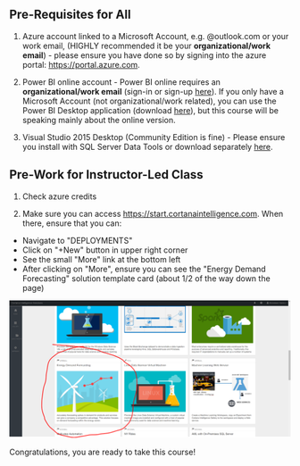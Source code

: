 ## Pre-Requisites for All

1.  Azure account linked to a Microsoft Account, e.g. <yourname>@outlook.com or your work email, (HIGHLY recommended it be your **organizational/work email**) - please ensure you have done so by signing into the azure portal:  https://portal.azure.com.

2.  Power BI online account - Power BI online requires an **organizational/work email** (sign-in or sign-up [here](https://powerbi.microsoft.com/en-us/landing/signin/)).  If you only have a Microsoft Account (not organizational/work related), you can use the Power BI Desktop application (download [here](https://powerbi.microsoft.com/en-us/desktop/)), but this course will be speaking mainly about the online version.

3.  Visual Studio 2015 Desktop (Community Edition is fine) - Please ensure you install with SQL Server Data Tools or download separately [here](https://msdn.microsoft.com/en-us/library/mt204009.aspx).

## Pre-Work for Instructor-Led Class

1.  Check azure credits

2.  Make sure you can access https://start.cortanaintelligence.com.  When there, ensure that you can:
  * Navigate to "DEPLOYMENTS"
  * Click on "+New" button in upper right corner
  * See the small "More" link at the bottom left
  * After clicking on "More", ensure you can see the "Energy Demand Forecasting" solution template card (about 1/2 of the way down the page)

![Solution Template Card](imgs/solution_gallery_snapshot.PNG)

Congratulations, you are ready to take this course!
